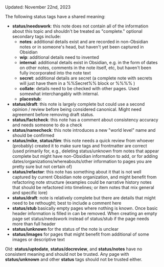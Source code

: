 Updated: November 22nd, 2023

The following status tags have a shared meaning:

- **status/needswork**: this note does not contain all of the information about this topic and shouldn't be treated as "complete." optional secondary tags include:
	- **notes**: additional details exist and are recorded in non-Obsidian notes or in someone's head, but haven't yet been captured in Obsidian
	- **wip**: additional details need to invented
	- **internal**: additional details exist in Obsidian, e.g. in the form of dates on other notes, comments in the note itself, etc, but haven't been fully incorporated into the note text
	- **secret**: additional details are secret (a complete note with secrets will just have them in a %%Secret%% block or %%%% )
	- **collate**: details need to be checked with other pages. Used somewhat interchangably with internal. 
	- **placestub**: 
- **status/draft**: this note is largely complete but could use a second opinion / review before being considered canonical. Might need agreement before removing draft status.
- **status/factcheck**: this note has a comment about consistency accuracy and needs someone to do a check
- **status/namecheck**: this note introduces a new "world level" name and should be confirmed
- **status/mike**, **status/tim**: this note needs a quick review from whoever (probably) created it to make sure tags and frontmatter are correct (used primarily for, e.g., deleting status/unknown from notes that appear complete but might have non-Obsidian information to add, or for adding dates/organizations/whereabouts/other information to pages you are pretty sure but not certain of)
- **status/refactor**: this note has something about it that is not well captured by current Obsidian note organization, and might benefit from refactoring note structure (examples could be narrative history notes that should be refactored into timelines; or item notes that mix general and specific lore)
- **status/draft**: note is relatively complete but there are details that might need to be rethought; best to include a comment here
- **status/stub** basically empty pages where nothing is known. Once basic header information is filled in can be removed. When creating an empty page set status/needswork instead of status/stub if the page needs more than full header
- **status/unknown** for the status of the note is unclear
- **status/images** for pages that might benefit from additional of some images or descriptive text

Old: **status/uptodate**, **status/docreview**, and **status/notes** have no consistent meaning and should not be trusted. Any page with **status/unknown** and other **status** tags should not be trusted either. 